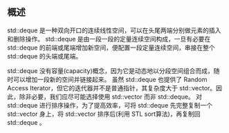 
## 概述

std::deque 是一种双向开口的连续线性空间，可以在头尾两端分别做元素的插入和删除操作。
std::deque 是由一段一段的定量连续空间构成，一旦有必要在 std::deque 的前端或尾端增加新空间，便配置一段定量连续空间，串接在整个 std::deque 的头端或尾端。

std::deque 没有容量(capacity)概念，因为它是动态地以分段空间组合而成，随时可以增加一段新的空间并链接起来。
虽然 std::deque 也提供了 Random Access Iterator，但它的迭代器并不是普通指针，其复杂度大于 std::vector。因此，除非必要，我们应尽可能选择使用 std::vector 而非 std::deque。
对 std::deque 进行排序操作，为了提高效率，可将 std::deque 先完整复制一个 std::vector 身上，将 std::vector 排序后(利用 STL sort算法)，再复制回 std::deque 。 